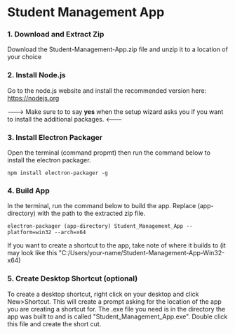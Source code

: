 # Student Management App

### 1. Download and Extract Zip
Download the Student-Management-App.zip file and unzip it to a location of your choice

### 2. Install Node.js
Go to the node.js website and install the recommended version here: https://nodejs.org

---> Make sure to to say **yes** when the setup wizard asks you if you want to install the additional packages. <---

### 3. Install Electron Packager
Open the terminal (command propmt) then run the command below to install the electron packager. 
```
npm install electron-packager -g
```

### 4. Build App
In the terminal, run the command below to build the app. Replace (app-directory) with the path to the extracted zip file.
```
electron-packager (app-directory) Student_Management_App --platform=win32 --arch=x64
```
If you want to create a shortcut to the app, take note of where it builds to (it may look like this "C:/Users/your-name/Student-Management-App-Win32-x64)

### 5. Create Desktop Shortcut (optional)
To create a desktop shortcut, right click on your desktop and click New>Shortcut.
This will create a prompt asking for the location of the app you are creating a shortcut for. The .exe file you need is in the directory the app was built to and is called "Student_Management_App.exe". Double click this file and create the short cut.
